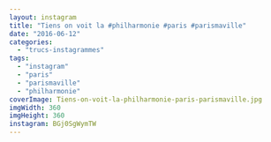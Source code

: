 ```yaml
---
layout: instagram
title: "Tiens on voit la #philharmonie #paris #parismaville"
date: "2016-06-12"
categories: 
  - "trucs-instagrammes"
tags: 
  - "instagram"
  - "paris"
  - "parismaville"
  - "philharmonie"
coverImage: Tiens-on-voit-la-philharmonie-paris-parismaville.jpg
imgWidth: 360
imgHeight: 360
instagram: BGj0SgWymTW
---
```

